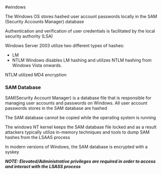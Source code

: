 #windows 

The Windows OS stores hashed user account passwords locally in the SAM (Security Accounts Manager) database

Authentication and verification of user credentials is facilitated by the local security authority (LSA)

Windows Server 2003 utilize two different types of hashes:
- LM
- NTLM
Windows disables LM hashing and utilizes NTLM hashing from Windows Vista onwards.

NTLM utilized MD4 encryption
### SAM Database

SAM(Security Account Manager) is a database file that is responsible for managing user accounts and passwords on Windows. All user account passwords stores in the SAM database are hashed

The SAM database cannot be copied while the operating system is running

The windows NT kernel keeps the SAM database file locked and as a result attackers typically utilize in-memory techniques and tools to dump SAM hashes from the LSAAS process

In modern versions of Windows, the SAM database is encrypted with a syskey

***NOTE: Elevated/Administrative privileges are required in order to access and interact with the LSASS process***

